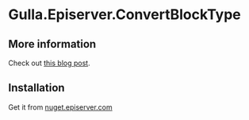 # Gulla.Episerver.ConvertBlockType

## More information
Check out [this blog post](https://blog.novacare.no/convert-episerver-blocks/).

## Installation
Get it from [nuget.episerver.com](https://nuget.episerver.com/package/?id=Gulla.Episerver.ConvertBlocks)
